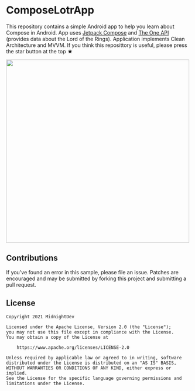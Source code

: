 # ComposeLotrApp
This repository contains a simple Android app to help you learn about Compose in Android. App uses [Jetpack Compose](https://developer.android.com/jetpack/compose) and [The One API](https://the-one-api.dev/) (provides data about the Lord of the Rings). Application implements Clean Architecture and MVVM. If you think this reposittory is useful, please press the star button at the top ★

<img src="https://media.giphy.com/media/KU2yaZ11VfldHGBvXA/giphy.gif" width="500">

## Contributions

If you've found an error in this sample, please file an issue. Patches are encouraged and may be submitted by forking this project and
submitting a pull request.

## License

```
Copyright 2021 MidnightDev

Licensed under the Apache License, Version 2.0 (the "License");
you may not use this file except in compliance with the License.
You may obtain a copy of the License at

    https://www.apache.org/licenses/LICENSE-2.0

Unless required by applicable law or agreed to in writing, software
distributed under the License is distributed on an "AS IS" BASIS,
WITHOUT WARRANTIES OR CONDITIONS OF ANY KIND, either express or implied.
See the License for the specific language governing permissions and
limitations under the License.
```
